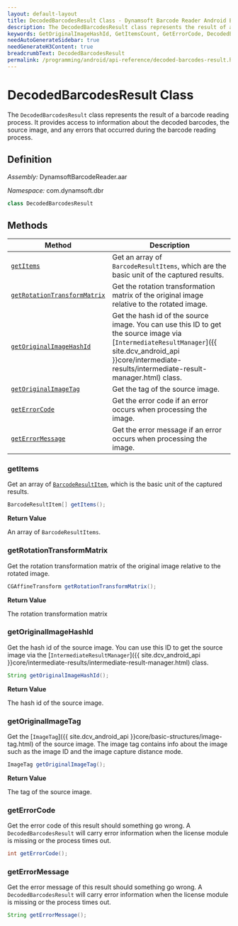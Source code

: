 ```yaml
---
layout: default-layout
title: DecodedBarcodesResult Class - Dynamsoft Barcode Reader Android Edition
description: The DecodedBarcodesResult class represents the result of a barcode reading process. It provides access to information about the decoded barcodes, the source image, and any errors that occurred during the barcode reading process.
keywords: GetOriginalImageHashId, GetItemsCount, GetErrorCode, DecodedBarcodesResult, api reference
needAutoGenerateSidebar: true
needGenerateH3Content: true
breadcrumbText: DecodedBarcodesResult
permalink: /programming/android/api-reference/decoded-barcodes-result.html
---
```


# DecodedBarcodesResult Class

The `DecodedBarcodesResult` class represents the result of a barcode reading process. It provides access to information about the decoded barcodes, the source image, and any errors that occurred during the barcode reading process.

## Definition

*Assembly:* DynamsoftBarcodeReader.aar

*Namespace:* com.dynamsoft.dbr

```java
class DecodedBarcodesResult
```

## Methods

| Method | Description |
| ------ | ----------- |
| [`getItems`](#getitems) | Get an array of `BarcodeResultItems`, which are the basic unit of the captured results. |
| [`getRotationTransformMatrix`](#getrotationtransformmatrix) | Get the rotation transformation matrix of the original image relative to the rotated image. |
| [`getOriginalImageHashId`](#getoriginalimagehashid) | Get the hash id of the source image. You can use this ID to get the source image via [`IntermediateResultManager`]({{ site.dcv_android_api }}core/intermediate-results/intermediate-result-manager.html) class. |
| [`getOriginalImageTag`](#getoriginalimagetag) | Get the tag of the source image. |
| [`getErrorCode`](#geterrorcode) | Get the error code if an error occurs when processing the image. |
| [`getErrorMessage`](#geterrormessage) | Get the error message if an error occurs when processing the image. |

### getItems

Get an array of [`BarcodeResultItem`](barcode-result-item.md), which is the basic unit of the captured results.

```java
BarcodeResultItem[] getItems();
```

**Return Value**

An array of `BarcodeResultItems`.

### getRotationTransformMatrix

Get the rotation transformation matrix of the original image relative to the rotated image.

```java
CGAffineTransform getRotationTransformMatrix();
```

**Return Value**

The rotation transformation matrix

### getOriginalImageHashId

Get the hash id of the source image. You can use this ID to get the source image via the [`IntermediateResultManager`]({{ site.dcv_android_api }}core/intermediate-results/intermediate-result-manager.html) class.

```java
String getOriginalImageHashId();
```

**Return Value**

The hash id of the source image.

### getOriginalImageTag

Get the [`ImageTag`]({{ site.dcv_android_api }}core/basic-structures/image-tag.html) of the source image. The image tag contains info about the image such as the image ID and the image capture distance mode.

```java
ImageTag getOriginalImageTag();
```

**Return Value**

The tag of the source image.

### getErrorCode

Get the error code of this result should something go wrong. A `DecodedBarcodesResult` will carry error information when the license module is missing or the process times out.

```java
int getErrorCode();
```

### getErrorMessage

Get the error message of this result should something go wrong. A `DecodedBarcodesResult` will carry error information when the license module is missing or the process times out.

```java
String getErrorMessage();
```
